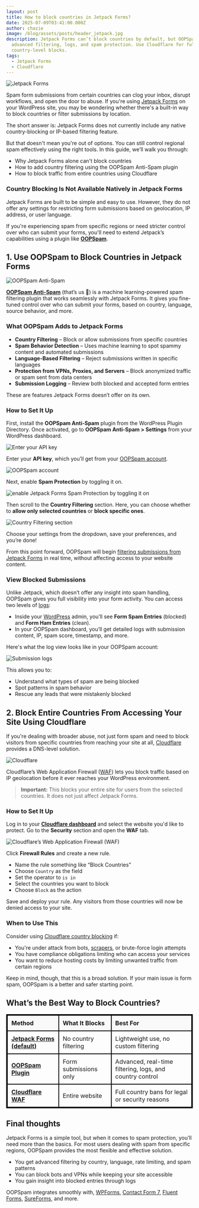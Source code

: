 ```yaml
---
layout: post
title: How to block countries in Jetpack Forms?
date: 2025-07-09T03:41:00.000Z
author: chazie
image: /blog/assets/posts/header_jetpack.jpg
description: Jetpack Forms can’t block countries by default, but OOPSpam adds
  advanced filtering, logs, and spam protection. Use Cloudflare for full
  country-level blocks.
tags:
  - Jetpack Forms
  - Cloudflare
---
```

![Jetpack Forms](/blog/assets/posts/jetpack-home.png "Jetpack Forms")

Spam form submissions from certain countries can clog your inbox, disrupt workflows, and open the door to abuse. If you're using [Jetpack Forms](https://jetpack.com/) on your WordPress site, you may be wondering whether there's a built-in way to block countries or filter submissions by location.

The short answer is: Jetpack Forms does not currently include any native country-blocking or IP-based filtering feature.

But that doesn't mean you're out of options. You can still control regional spam effectively using the right tools. In this guide, we’ll walk you through:

* Why Jetpack Forms alone can't block countries
* How to add country filtering using the OOPSpam Anti-Spam plugin
* How to block traffic from entire countries using Cloudflare

### **Country Blocking Is Not Available Natively in Jetpack Forms**

Jetpack Forms are built to be simple and easy to use. However, they do not offer any settings for restricting form submissions based on geolocation, IP address, or user language.

If you're experiencing spam from specific regions or need stricter control over who can submit your forms, you'll need to extend Jetpack’s capabilities using a plugin like **[OOPSpam](https://www.oopspam.com/)**.

## **1. Use OOPSpam to Block Countries in Jetpack Forms**

![OOPSpam Anti-Spam](/blog/assets/posts/oopspam-anti-spam-overview.png "OOPSpam Anti-Spam")

**[OOPSpam Anti-Spam](https://wordpress.org/plugins/oopspam-anti-spam/)** (that’s us 👋) is a machine learning-powered spam filtering plugin that works seamlessly with Jetpack Forms. It gives you fine-tuned control over who can submit your forms, based on country, language, source behavior, and more.

### **What OOPSpam Adds to Jetpack Forms**

* **Country Filtering** – Block or allow submissions from specific countries
* **Spam Behavior Detection** – Uses machine learning to spot spammy content and automated submissions
* **Language-Based Filtering** – Reject submissions written in specific languages
* **Protection from VPNs, Proxies, and Servers** – Block anonymized traffic or spam sent from data centers
* **Submission Logging** – Review both blocked and accepted form entries

These are features Jetpack Forms doesn’t offer on its own.

### **How to Set It Up**

First, install the **OOPSpam Anti-Spam** plugin from the WordPress Plugin Directory. Once activated, go to **OOPSpam Anti-Spam > Settings** from your WordPress dashboard.

![Enter your API key](/blog/assets/posts/oopspam-api-key.png "Enter your API key")

Enter your **API key**, which you’ll get from your [OOPSpam account](https://app.oopspam.com/Identity/Account/Register).

![OOPSpam account](/blog/assets/posts/oopspam-dashboard-api.png "OOPSpam account")

Next, enable **Spam Protection** by toggling it on. 

![enable Jetpack Forms Spam Protection by toggling it on](/blog/assets/posts/jetpack-form-activate-spam-protection.png "enable Jetpack Forms Spam Protection by toggling it on")

Then scroll to the **Country Filtering** section. Here, you can choose whether to **allow only selected countries** or **block specific ones**. 

![Country Filtering section](/blog/assets/posts/country-filtering-settings.png "Country Filtering section")

Choose your settings from the dropdown, save your preferences, and you’re done!

From this point forward, OOPSpam will begin [filtering submissions from Jetpack Forms](https://www.oopspam.com/blog/4-ways-to-stop-spam-on-jetpack-forms) in real time, without affecting access to your website content.

### **View Blocked Submissions**

Unlike Jetpack, which doesn’t offer any insight into spam handling, OOPSpam gives you full visibility into your form activity. You can access two levels of [logs](https://help.oopspam.com/wordpress/form-entries/):

* Inside your [WordPress](https://www.oopspam.com/wordpress) admin, you’ll see **Form Spam Entries** (blocked) and **Form Ham Entries** (clean).
* In your OOPSpam dashboard, you’ll get detailed logs with submission content, IP, spam score, timestamp, and more.

Here's what the log view looks like in your OOPSpam account:

![Submission logs ](/blog/assets/posts/screenshot-1.png "Submission logs ")

This allows you to:

* Understand what types of spam are being blocked
* Spot patterns in spam behavior
* Rescue any leads that were mistakenly blocked

## **2. Block Entire Countries From Accessing Your Site Using Cloudflare**

If you're dealing with broader abuse, not just form spam and need to block visitors from specific countries from reaching your site at all, [Cloudflare](https://www.cloudflare.com/) provides a DNS-level solution.

![Cloudflare](/blog/assets/posts/cloudflare-homepage.png "Cloudflare")

Cloudflare’s Web Application Firewall ([WAF](https://www.cloudflare.com/lp/ppc/waf-x/)) lets you block traffic based on IP geolocation before it ever reaches your WordPress environment.

> **Important:** This blocks your entire site for users from the selected countries. It does not just affect Jetpack Forms.

### **How to Set It Up**

Log in to your **[Cloudflare dashboard](https://dash.cloudflare.com/)** and select the website you'd like to protect. Go to the **Security** section and open the **WAF** tab.

![Cloudflare’s Web Application Firewall (WAF)](/blog/assets/posts/blocking-countries-in-cloudflare.png "Cloudflare’s Web Application Firewall (WAF)")

Click **Firewall Rules** and create a new rule.

* Name the rule something like “Block Countries”
* Choose `Country` as the field
* Set the operator to `is in`
* Select the countries you want to block
* Choose `Block` as the action

Save and deploy your rule. Any visitors from those countries will now be denied access to your site.

### **When to Use This**

Consider using [Cloudflare country blocking](https://www.oopspam.com/blog/blocking-countries-from-accessing-your-website-using-cloudflare) if:

* You're under attack from bots, [scrapers](https://en.wikipedia.org/wiki/Web_scraping), or brute-force login attempts
* You have compliance obligations limiting who can access your services
* You want to reduce hosting costs by limiting unwanted traffic from certain regions

Keep in mind, though, that this is a broad solution. If your main issue is form spam, OOPSpam is a better and safer starting point.

## **What’s the Best Way to Block Countries?**

<style>
  table {
    border: 2px solid black;
    border-collapse: collapse;
    width: 100%;
  }
  th, td {
    border: 2px solid black;
    padding: 10px;
    text-align: left;
  }
  th {
    background-color: #f9f9f9;
    font-weight: bold;
  }
  td:first-child {
    font-weight: bold;
  }
  .underline {
    text-decoration: underline;
  }
</style>

<table>
  <thead>
    <tr>
      <th>Method</th>
      <th>What It Blocks</th>
      <th>Best For</th>
    </tr>
  </thead>
  <tbody>
    <tr>
      <td><span class="underline">Jetpack Forms (default)</span></td>
      <td>No country filtering</td>
      <td>Lightweight use, no custom filtering</td>
    </tr>
    <tr>
      <td><span class="underline">OOPSpam Plugin</span></td>
      <td>Form submissions only</td>
      <td>Advanced, real-time filtering, logs, and country control</td>
    </tr>
    <tr>
      <td><span class="underline">Cloudflare WAF</span></td>
      <td>Entire website</td>
      <td>Full country bans for legal or security reasons</td>
    </tr>
  </tbody>
</table>

## **Final thoughts**

Jetpack Forms is a simple tool, but when it comes to spam protection, you’ll need more than the basics. For most users dealing with spam from specific regions, OOPSpam provides the most flexible and effective solution.

* You get advanced filtering by country, language, rate limiting, and spam patterns
* You can block bots and VPNs while keeping your site accessible
* You gain insight into blocked entries through logs

OOPSpam integrates smoothly with, [WPForms](https://www.oopspam.com/blog/how-to-block-countries-in-wpforms), [Contact Form 7](https://www.oopspam.com/blog/how-to-block-countries-in-contact-form-7), [Fluent Forms](https://www.oopspam.com/blog/how-to-block-countries-in-fluent-forms), [SureForms](https://www.oopspam.com/blog/how-to-block-countries-in-sureforms), and more.
